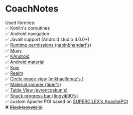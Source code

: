 # CoachNotes

Used libreries: <br/>
:white_check_mark: Konlin's coroutines <br/>
:white_check_mark: Android navigation <br/>
:white_check_mark: Java8 support (Android studio 4.0.0+) <br/>
:white_check_mark: [Runtime permissions (nabinbhandari's)](https://github.com/nabinbhandari/Android-Permissions) <br/>
:white_check_mark: [Moxy](https://github.com/moxy-community/Moxy) <br/>
:white_check_mark: [KAndroid](https://github.com/pawegio/KAndroid) <br/>
:white_check_mark: [Android material](https://github.com/material-components/material-components-android) <br/>
:white_check_mark: [Koin](https://github.com/InsertKoinIO/koin) <br/>
:white_check_mark: [Realm](https://realm.io/) <br/>
:white_check_mark: [Circle image view (mikhaellopez's )](https://github.com/lopspower/CircularImageView) <br/>
:white_check_mark: [Material spinner (tiper's)](https://github.com/tiper/MaterialSpinner) <br/>
:white_check_mark: [Table View (evrencoskun's)](https://github.com/evrencoskun/TableView) <br/>
:white_check_mark: [Snack progress bar (tingyik90's)](https://github.com/tingyik90/snackprogressbar) <br/>
:white_check_mark: custom Apache POI based on [SUPERCILEX's ApachePOI](https://github.com/SUPERCILEX/poi-android) <br/>
:x: ~~[Klock(soywiz's)](https://github.com/korlibs/klock)~~
